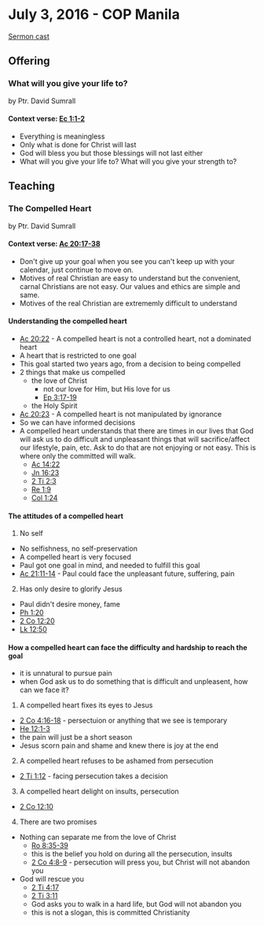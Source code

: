 # July 3, 2016 - COP Manila

[Sermon cast](http://livestream.com/cathedralofpraise/cathedralofpraiseph/videos/128496524)

## Offering

### What will you give your life to?
by Ptr. David Sumrall

#### Context verse: [Ec 1:1-2](http://www.biblestudytools.com/passage/?q=ecclesiastes+1:1-2)

- Everything is meaningless
- Only what is done for Christ will last
- God will bless you but those blessings will not last either
- What will you give your life to? What will you give your strength to? 

## Teaching

### The Compelled Heart
by Ptr. David Sumrall

#### Context verse: [Ac 20:17-38](http://www.biblestudytools.com/passage/?q=acts+20:17-38)

- Don't give up your goal when you see you can't keep up with your calendar, just continue to move on.
- Motives of real Christian are easy to understand but the convenient, carnal Christians are not easy. Our values and ethics are simple and same. 
- Motives of the real Christian are extrememly difficult to understand

#### Understanding the compelled heart
- [Ac 20:22](http://www.biblestudytools.com/acts/20-22.html) - A compelled heart is not a controlled heart, not a dominated heart
- A heart that is restricted to one goal 
- This goal started two years ago, from a decision to being compelled
- 2 things that make us compelled
  - the love of Christ
    - not our love for Him, but His love for us
    - [Ep 3:17-19](http://www.biblestudytools.com/passage/?q=ephesians+3:17-19)
  - the Holy Spirit
- [Ac 20:23](http://www.biblestudytools.com/acts/20-23.html) - A compelled heart is not manipulated by ignorance
- So we can have informed decisions
- A compelled heart understands that there are times in our lives that God will ask us to do difficult and unpleasant things that will sacrifice/affect our lifestyle, pain, etc. Ask to do that are not enjoying or not easy. This is where only the committed will walk. 
  - [Ac 14:22](http://www.biblestudytools.com/acts/14-22.html)
  - [Jn 16:23](http://www.biblestudytools.com/john/16-23.html)
  - [2 Ti 2:3](http://www.biblestudytools.com/2-timothy/2-3.html)
  - [Re 1:9](http://www.biblestudytools.com/revelation/1-9.html)
  - [Col 1:24](http://www.biblestudytools.com/colossians/1-24.html)

#### The attitudes of a compelled heart
1. No self
  - No selfishness, no self-preservation
  - A compelled heart is very focused
  - Paul got one goal in mind, and needed to fulfill this goal
  - [Ac 21:11-14](http://www.biblestudytools.com/passage/?q=acts+21:11-14) - Paul could face the unpleasant future, suffering, pain
2. Has only desire to glorify Jesus
  - Paul didn't desire money, fame
  - [Ph 1:20](http://www.biblestudytools.com/philippians/1-20.html)
  - [2 Co 12:20](http://www.biblestudytools.com/2-corinthians/12-20.html)
  - [Lk 12:50](http://www.biblestudytools.com/luke/12-50.html)
  
#### How a compelled heart can face the difficulty and hardship to reach the goal
- it is unnatural to pursue pain
- when God ask us to do something that is difficult and unpleasent, how can we face it?
1. A compelled heart fixes its eyes to Jesus
  - [2 Co 4:16-18](http://www.biblestudytools.com/passage/?q=2+corinthians+4:16-18) - persectuion or anything that we see is temporary
  - [He 12:1-3](http://www.biblestudytools.com/passage/?q=hebrews+12:1-3)
  - the pain will just be a short season
  - Jesus scorn pain and shame and knew there is joy at the end  
2. A compelled heart refuses to be ashamed from persecution
  - [2 Ti 1:12](http://www.biblestudytools.com/2-timothy/1-12.html) - facing persecution takes a decision
3. A compelled heart delight on insults, persecution
  - [2 Co 12:10](http://www.biblestudytools.com/2-corinthians/12-10.html)
4. There are two promises
  - Nothing can separate me from the love of Christ
    - [Ro 8:35-39](http://www.biblestudytools.com/passage/?q=romans+8:35-39)
    - this is the belief you hold on during all the persecution, insults
    - [2 Co 4:8-9](http://www.biblestudytools.com/passage/?q=2+corinthians+4:8-9) - persecution will press you, but Christ will not abandon you
  - God will rescue you
    - [2 Ti 4:17](http://www.biblestudytools.com/2-timothy/4-17.html)
    - [2 Ti 3:11](http://www.biblestudytools.com/2-timothy/3-11.html)
    - God asks you to walk in a hard life, but God will not abandon you
    - this is not a slogan, this is committed Christianity
    
  


